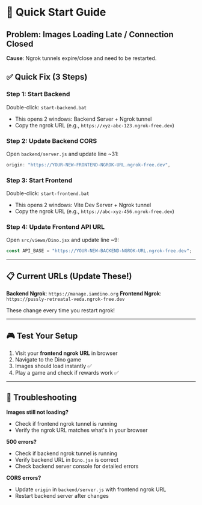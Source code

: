 # 🚀 Quick Start Guide

## Problem: Images Loading Late / Connection Closed

**Cause**: Ngrok tunnels expire/close and need to be restarted.

## ✅ Quick Fix (3 Steps)

### Step 1: Start Backend
Double-click: `start-backend.bat`
- This opens 2 windows: Backend Server + Ngrok tunnel
- Copy the ngrok URL (e.g., `https://xyz-abc-123.ngrok-free.dev`)

### Step 2: Update Backend CORS
Open `backend/server.js` and update line ~31:
```javascript
origin: "https://YOUR-NEW-FRONTEND-NGROK-URL.ngrok-free.dev",
```

### Step 3: Start Frontend
Double-click: `start-frontend.bat`
- This opens 2 windows: Vite Dev Server + Ngrok tunnel
- Copy the ngrok URL (e.g., `https://abc-xyz-456.ngrok-free.dev`)

### Step 4: Update Frontend API URL
Open `src/views/Dino.jsx` and update line ~9:
```javascript
const API_BASE = "https://YOUR-NEW-BACKEND-NGROK-URL.ngrok-free.dev";
```

---

## 📋 Current URLs (Update These!)

**Backend Ngrok**: `https://manage.iamdino.org`
**Frontend Ngrok**: `https://pussly-retreatal-veda.ngrok-free.dev`

These change every time you restart ngrok!

---

## 🎮 Test Your Setup

1. Visit your **frontend ngrok URL** in browser
2. Navigate to the Dino game
3. Images should load instantly ✅
4. Play a game and check if rewards work ✅

---

## 🐛 Troubleshooting

**Images still not loading?**
- Check if frontend ngrok tunnel is running
- Verify the ngrok URL matches what's in your browser

**500 errors?**
- Check if backend ngrok tunnel is running
- Verify backend URL in `Dino.jsx` is correct
- Check backend server console for detailed errors

**CORS errors?**
- Update `origin` in `backend/server.js` with frontend ngrok URL
- Restart backend server after changes